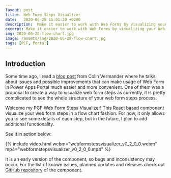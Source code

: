```yaml
---
layout: post
title:  Web Form Steps Visualizer
date:   2020-06-28 15:01:20 +0200
description:  Make it easier to work with Web Forms by visualizing your Web Form Steps as a flow chart with my Web Form Steps Visualizer PCF Component.
excerpt: Make it easier to work with Web Forms by visualizing your Web Form Steps as a flow chart with my Web Form Steps Visualizer PCF Component.
img: 2020-06-28-flow-chart.jpg
image: /assets/img/2020-06-28-flow-chart.jpg
tags: [PCF, Portal]
---
```


## Introduction

Some time ago, I read a [blog post](https://colinvermander.com/2020/03/09/power-apps-portals-web-form-ideas-desired-improvements/) from Colin Vermander where he talks about issues and possible improvements that can make usage of Web Form in Power Apps Portal much easier and more convenient. One of them was a proposal to create a way to visualize web form steps as currently, it is pretty complicated to see the whole structure of your web form steps process.

Welcome my PCF Web Form Steps Visualizer! This React based component visualize your web form steps in a flow chart fashion. For now, it only allows you to see some details of each step, but in the future, I plan to add additional functionality.

See it in action below:

{% include video.html webm="webformstepsvisualizer_v0_2_0_0.webm" mp4="webformstepsvisualizer_v0_2_0_0.mp4" %}

It is an early version of the component, so bugs and inconsistency may occur. For the list of known issues, planned updates and releases check out [GitHub repository](https://github.com/OOlashyn/PCF-WebFormStepVisualizer) of the component.
